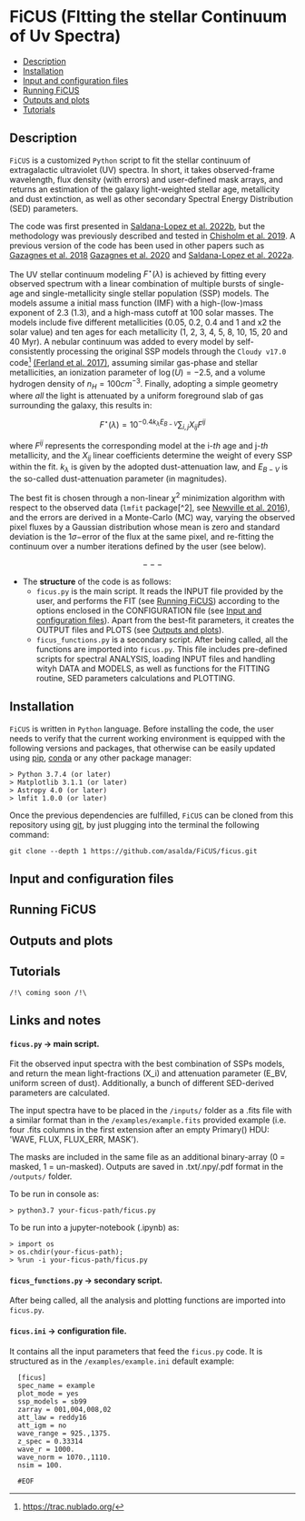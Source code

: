 # FiCUS (FItting the stellar Continuum of Uv Spectra)
- [Description](https://github.com/asalda/FiCUS/edit/main/README.md#description)
- [Installation](https://github.com/asalda/FiCUS/edit/main/README.md#install)
- [Input and configuration files](https://github.com/asalda/FiCUS/edit/main/README.md#the-input-and-configuration-files)
- [Running FiCUS](https://github.com/asalda/FiCUS/edit/main/README.md#running-ficus)
- [Outputs and plots](https://github.com/asalda/FiCUS/edit/main/README.md#outputs0-and-plots)
- [Tutorials](https://github.com/asalda/FiCUS/edit/main/README.md#tutorials)


## Description
`FiCUS` is a customized `Python` script to fit the stellar continuum of extragalactic ultraviolet (UV) spectra. In short, it takes observed-frame wavelength, flux density (with errors) and user-defined mask arrays, and returns an estimation of the galaxy light-weighted stellar age, metallicity and dust extinction, as well as other secondary Spectral Energy Distribution (SED) parameters. 

The code was first presented in [Saldana-Lopez et al. 2022b](https://ui.adsabs.harvard.edu/abs/2022arXiv221101351S/abstract), but the methodology was previously described and tested in [Chisholm et al. 2019](https://ui.adsabs.harvard.edu/abs/2022arXiv221101351S/abstract). A previous version of the code has been used in other papers such as [Gazagnes et al. 2018](https://ui.adsabs.harvard.edu/abs/2018A%26A...616A..29G/abstract) [Gazagnes et al. 2020](https://ui.adsabs.harvard.edu/abs/2020A%26A...639A..85G/abstract) and [Saldana-Lopez et al. 2022a](https://ui.adsabs.harvard.edu/abs/2022A%26A...663A..59S/abstract). 

The UV stellar continuum modeling $F^{\star}(\lambda)$ is achieved by fitting every observed spectrum with a linear combination of multiple bursts of single-age and single-metallicity single stellar population (SSP) models. The models assume a initial mass function (IMF) with a high-(low-)mass exponent of 2.3 (1.3), and a high-mass cutoff at 100 solar masses. The models include five different metallicities (0.05, 0.2, 0.4 and 1 and x2 the solar value) and ten ages for each metallicity (1, 2, 3, 4, 5, 8, 10, 15, 20 and 40 Myr). A nebular continuum was added to every model by self-consistently processing the original SSP models through the `Cloudy v17.0` code[^1] [(Ferland et al. 2017)](https://ui.adsabs.harvard.edu/abs/2017RMxAA..53..385F/abstract), assuming similar gas-phase and stellar metallicities, an ionization parameter of $\log(U)=-2.5$, and a volume hydrogen density of $n_H = 100 cm^{-3}$. Finally, adopting a simple geometry where _all_ the light is attenuated by a uniform foreground slab of gas surrounding the galaxy, this results in: 

$$ F^{\star}(\lambda) = 10^{-0.4 k_{\lambda} E_{B-V}} \sum_{i,j} X_{ij} F^{ij} $$

where $F^{ij}$ represents the corresponding model at the i-_th_ age and j-_th_ metallicity, and the $X_{ij}$ linear coefficients determine the weight of every SSP within the fit. $k_{\lambda}$ is given by the adopted dust-attenuation law, and $E_{B-V}$ is the so-called dust-attenuation parameter (in magnitudes).

The best fit is chosen through a non-linear $\chi^2$ minimization algorithm with respect to the observed data (`lmfit` package[^2], see [Newville et al. 2016](https://ui.adsabs.harvard.edu/abs/2016ascl.soft06014N/abstract)), and the errors are derived in a Monte-Carlo (MC) way, varying the observed pixel fluxes by a Gaussian distribution whose mean is zero and standard deviation is the 1$\sigma-$error of the flux at the same pixel, and re-fitting the continuum over a number iterations defined by the user (see below).

$$ --- $$

- The **structure** of the code is as follows:
  - ```ficus.py``` is the main script. It reads the INPUT file provided by the user, and performs the FIT (see [Running FiCUS](https://github.com/asalda/FiCUS/edit/main/README.md#running-ficus)) according to the options enclosed in the CONFIGURATION file (see [Input and configuration files](https://github.com/asalda/FiCUS/edit/main/README.md#the-input-and-configuration-files)). Apart from the best-fit parameters, it creates the OUTPUT files and PLOTS (see [Outputs and plots](https://github.com/asalda/FiCUS/edit/main/README.md#outputs0-and-plots)). 
  - ```ficus_functions.py``` is a secondary script. After being called, all the functions are imported into `ficus.py`. This file includes pre-defined scripts for spectral ANALYSIS, loading INPUT files and handling wityh DATA and MODELS, as well as functions for the FITTING routine, SED parameters calculations and PLOTTING. 


## Installation
`FiCUS` is written in `Python` language. Before installing the code, the user needs to verify that the current working environment is equipped with the following versions and packages, that otherwise can be easily updated using [pip](https://pypi.org/project/pip/), [conda](https://docs.conda.io/en/latest/) or any other package manager:
```
> Python 3.7.4 (or later)
> Matplotlib 3.1.1 (or later)
> Astropy 4.0 (or later)
> lmfit 1.0.0 (or later)
```

Once the previous dependencies are fulfilled, `FiCUS` can be cloned from this repository using [git](https://git-scm.com/), by just plugging into the terminal the following command:
```
git clone --depth 1 https://github.com/asalda/FiCUS/ficus.git
```


## Input and configuration files



## Running FiCUS



## Outputs and plots



## Tutorials

`/!\ coming soon /!\`


## Links and notes
[1]: https://trac.nublado.org/

[2]: https://lmfit.github.io/lmfit-py/

#### ```ficus.py``` -> main script. 
 Fit the observed input spectra with the best combination of SSPs models, and return 
 the mean light-fractions (X_i) and attenuation parameter (E_BV, uniform screen of dust). 
 Additionally, a bunch of different SED-derived parameters are calculated. 
 
 The input spectra have to be placed in the ```/inputs/``` folder as a .fits file with 
 a similar format than in the ```/examples/example.fits``` provided example (i.e. four .fits columns 
 in the first extension after an empty Primary() HDU: 'WAVE, FLUX, FLUX_ERR, MASK'). 
 
 The masks are included in the same file as an additional binary-array (0 = masked, 1 = un-masked).
 Outputs are saved in .txt/.npy/.pdf format in the ```/outputs/``` folder.

 To be run in console as:
 ```
 > python3.7 your-ficus-path/ficus.py
 ```
 
 To be run into a jupyter-notebook (.ipynb) as:
 ```
 > import os
 > os.chdir(your-ficus-path);
 > %run -i your-ficus-path/ficus.py
 ```


#### ```ficus_functions.py``` -> secondary script. 
 After being called, all the analysis and plotting functions are imported into ```ficus.py```.


#### ```ficus.ini``` -> configuration file. 
 It contains all the input parameters that feed the ```ficus.py``` code.
 It is structured as in the ```/examples/example.ini``` default example:
 
 ```> less /examples/example.ini
   [ficus]
   spec_name = example
   plot_mode = yes
   ssp_models = sb99
   zarray = 001,004,008,02
   att_law = reddy16
   att_igm = no
   wave_range = 925.,1375.
   z_spec = 0.33314
   wave_r = 1000.
   wave_norm = 1070.,1110.
   nsim = 100.
   
   #EOF
 ```
 
 [^1]: https://trac.nublado.org/
